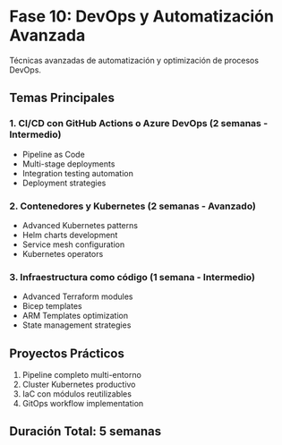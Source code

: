 # Fase 10: DevOps y Automatización Avanzada 

Técnicas avanzadas de automatización y optimización de procesos DevOps.

## Temas Principales

### 1. CI/CD con GitHub Actions o Azure DevOps (2 semanas - Intermedio)
- Pipeline as Code
- Multi-stage deployments
- Integration testing automation
- Deployment strategies

### 2. Contenedores y Kubernetes (2 semanas - Avanzado)
- Advanced Kubernetes patterns
- Helm charts development
- Service mesh configuration
- Kubernetes operators

### 3. Infraestructura como código (1 semana - Intermedio)
- Advanced Terraform modules
- Bicep templates
- ARM Templates optimization
- State management strategies

## Proyectos Prácticos
1. Pipeline completo multi-entorno
2. Cluster Kubernetes productivo
3. IaC con módulos reutilizables
4. GitOps workflow implementation

## Duración Total: 5 semanas